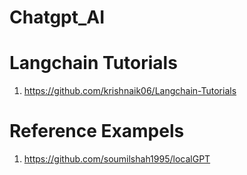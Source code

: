 # Chatgpt_AI


#  Langchain Tutorials
1. https://github.com/krishnaik06/Langchain-Tutorials

# Reference Exampels
1. https://github.com/soumilshah1995/localGPT
